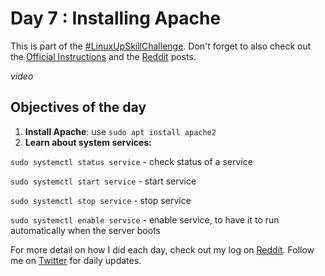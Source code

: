 # Day 7 : Installing Apache

This is part of the [#LinuxUpSkillChallenge](../challenges/linux-upskill.html). Don't forget to also check out the [Official Instructions](https://github.com/snori74/linuxupskillchallenge/blob/master/07.md) and the [Reddit](https://www.reddit.com/r/linuxupskillchallenge/comments/jr51ob/day_7_installing_apache/) posts.

*video*

## Objectives of the day
1. **Install Apache**: use ```sudo apt install apache2```
2. **Learn about system services:**

```sudo systemctl status service``` - check status of a service

```sudo systemctl start service``` - start service

```sudo systemctl stop service``` - stop service

```sudo systemctl enable service``` - enable service, to have it to run automatically when the server boots

For more detail on how I did each day, check out my log on [Reddit](https://www.reddit.com/user/livia2lima). Follow me on [Twitter](https://twitter.com/search?q=%23LinuxUpSkillChallenge%20%40livialimatweets&src=typed_query&f=live) for daily updates.
